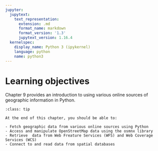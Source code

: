 ```yaml
---
jupyter:
  jupytext:
    text_representation:
      extension: .md
      format_name: markdown
      format_version: '1.3'
      jupytext_version: 1.16.4
  kernelspec:
    display_name: Python 3 (ipykernel)
    language: python
    name: python3
---
```


<!-- #region editable=true slideshow={"slide_type": ""} tags=["learning_objectives"] -->
# Learning objectives
<!-- #endregion -->

<!-- #region editable=true slideshow={"slide_type": ""} -->
Chapter 9 provides an introduction to using various online sources of geographic information in Python. 



<!-- #endregion -->

<!-- #region editable=true slideshow={"slide_type": ""} tags=["lo_box"] -->
```{admonition} Learning objectives
:class: tip

At the end of this chapter, you should be able to:

- Fetch geographic data from various online sources using Python
- Access and manipulate OpenStreetMap data using the osmnx library
- Retrieve  data from Web Freature Services (WFS) and Web Coverage Services (WCS)
- Connect to and read data from spatial databases

```
<!-- #endregion -->

```python

```
